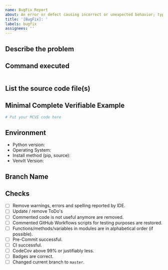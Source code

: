 ```yaml
---
name: BugFix Report
about: An error or defect causing incorrect or unexpected behavior; typically fixed in regular development cycles.
title: '[BugFix]: '
labels: bugfix
assignees: ''
---
```


## Describe the problem

## Command executed

```bash

```

## List the source code file(s)

<!-- Files and line number where you think the error is (if known) -->

## Minimal Complete Verifiable Example

<!-- See http://matthewrocklin.com/blog/work/2018/02/28/minimal-bug-reports or https://stackoverflow.com/help/mcve for an example -->

```python
# Put your MCVE code here
```

## Environment

- Python version:
- Operating System:
- Install method (pip, source):
- VenvIt Version:

## Branch Name

<!--Will be provided by owner -->

## Checks

- [ ] Remove warnings, errors and spelling reported by IDE.
- [ ] Update / remove ToDo's
- [ ] Commented code is not useful anymore are removed.
- [ ] Commented GitHub Workflows scripts for testing purposes are restored.
- [ ] Functions/methods/variables in modules are in alphabetical order (if possible).
- [ ] Pre-Commit successful.
- [ ] CI successful.
- [ ] CodeCov above 99% or justifiably less.
- [ ] Badges are correct.
- [ ] Changed current branch to `master`.
